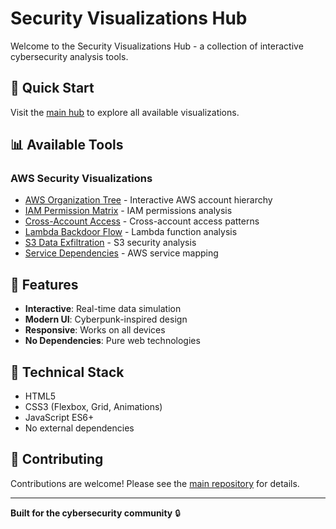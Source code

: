 # Security Visualizations Hub

Welcome to the Security Visualizations Hub - a collection of interactive cybersecurity analysis tools.

## 🚀 Quick Start

Visit the [main hub](https://yourusername.github.io/Sitevisualizations/) to explore all available visualizations.

## 📊 Available Tools

### AWS Security Visualizations
- [AWS Organization Tree](aws/aws-account-organization-tree.html) - Interactive AWS account hierarchy
- [IAM Permission Matrix](aws/aws-iam-permission-matrix.html) - IAM permissions analysis
- [Cross-Account Access](aws/aws-cross-account-access.html) - Cross-account access patterns
- [Lambda Backdoor Flow](aws/aws-lambda-backdoor-flow.html) - Lambda function analysis
- [S3 Data Exfiltration](aws/aws-s3-data-exfiltration.html) - S3 security analysis
- [Service Dependencies](aws/aws-service-dependencies.html) - AWS service mapping

## 🎯 Features

- **Interactive**: Real-time data simulation
- **Modern UI**: Cyberpunk-inspired design
- **Responsive**: Works on all devices
- **No Dependencies**: Pure web technologies

## 🔧 Technical Stack

- HTML5
- CSS3 (Flexbox, Grid, Animations)
- JavaScript ES6+
- No external dependencies

## 📝 Contributing

Contributions are welcome! Please see the [main repository](https://github.com/yourusername/Sitevisualizations) for details.

---

**Built for the cybersecurity community** 🔒
